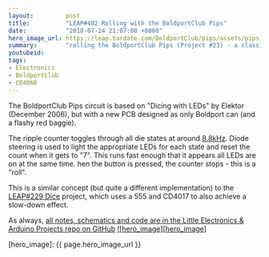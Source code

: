 ```yaml
---
layout:         post
title:          "LEAP#402 Rolling with the BoldportClub Pips"
date:           "2018-07-24 21:07:00 +0800"
hero_image_url: https://leap.tardate.com/BoldportClub/pips/assets/pips_build.jpg
summary:        "rolling the BoldportClub Pips (Project #23) - a classic Elektor die circuit using the CD4060 ripple counter"
youtubeid:
tags:
- Electronics
- BoldportClub
- CD4060
---
```


The BoldportClub Pips circuit is based on "Dicing with LEDs" by Elektor (December 2006),
but with a new PCB designed as only Boldport can (and a flashy red baggie).

The ripple counter toggles through all die states at around [8.8kHz](https://www.wolframalpha.com/input/?i=1+%2F+(2.2+*+(470k%CE%A9*470k%CE%A9)%2F(470k%CE%A9%2B470k%CE%A9)+*+220pF)). Diode steering is used to light the appropriate LEDs for each state and reset the count when it gets to "7".
This runs fast enough that it appears all LEDs are on at the same time.
hen the button is pressed, the counter stops - this is a "roll".

This is a similar concept (but quite a different implementation) to the
[LEAP#229 Dice](https://github.com/tardate/LittleArduinoProjects/tree/master/Electronics101/555Timer/Dice)
project, which uses a 555 and CD4017 to also achieve a slow-down effect.

As always, [all notes, schematics and code are in the Little Electronics & Arduino Projects repo on GitHub][project]
[![hero_image][hero_image]][project]

[leap]: https://leap.tardate.com
[project]: https://github.com/tardate/LittleArduinoProjects/tree/master/BoldportClub/pips
[hero_image]: {{ page.hero_image_url }}
